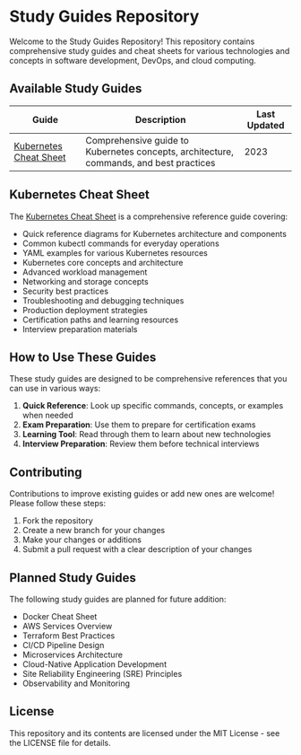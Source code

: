# Study Guides Repository

Welcome to the Study Guides Repository! This repository contains comprehensive study guides and cheat sheets for various technologies and concepts in software development, DevOps, and cloud computing.

## Available Study Guides

| Guide | Description | Last Updated |
|-------|-------------|--------------|
| [Kubernetes Cheat Sheet](k8s.md) | Comprehensive guide to Kubernetes concepts, architecture, commands, and best practices | 2023 |

## Kubernetes Cheat Sheet

The [Kubernetes Cheat Sheet](k8s.md) is a comprehensive reference guide covering:

- Quick reference diagrams for Kubernetes architecture and components
- Common kubectl commands for everyday operations
- YAML examples for various Kubernetes resources
- Kubernetes core concepts and architecture
- Advanced workload management
- Networking and storage concepts
- Security best practices
- Troubleshooting and debugging techniques
- Production deployment strategies
- Certification paths and learning resources
- Interview preparation materials

## How to Use These Guides

These study guides are designed to be comprehensive references that you can use in various ways:

1. **Quick Reference**: Look up specific commands, concepts, or examples when needed
2. **Exam Preparation**: Use them to prepare for certification exams
3. **Learning Tool**: Read through them to learn about new technologies
4. **Interview Preparation**: Review them before technical interviews

## Contributing

Contributions to improve existing guides or add new ones are welcome! Please follow these steps:

1. Fork the repository
2. Create a new branch for your changes
3. Make your changes or additions
4. Submit a pull request with a clear description of your changes

## Planned Study Guides

The following study guides are planned for future addition:

- Docker Cheat Sheet
- AWS Services Overview
- Terraform Best Practices
- CI/CD Pipeline Design
- Microservices Architecture
- Cloud-Native Application Development
- Site Reliability Engineering (SRE) Principles
- Observability and Monitoring

## License

This repository and its contents are licensed under the MIT License - see the LICENSE file for details.

